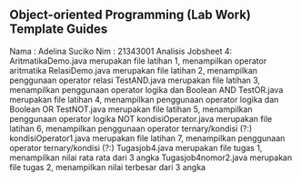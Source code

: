 ## Object-oriented Programming (Lab Work) Template Guides
Nama : Adelina Suciko
Nim : 21343001
Analisis Jobsheet 4:
AritmatikaDemo.java merupakan file latihan 1, menampilkan operator aritmatika
RelasiDemo.java merupakan file latihan 2, menampilkan penggunaan operator relasi
TestAND.java merupakan file latihan 3, menampilkan penggunaan operator logika dan Boolean AND
TestOR.java merupakan file latihan 4, menampilkan penggunaan operator logika dan Boolean OR
TestNOT.java merupakan file latihan 5, menampilkan penggunaan operator logika NOT
kondisiOperator.java merupakan file latihan 6, menampilkan penggunaan operator ternary/kondisi (?:)
kondisiOperator1.java merupakan file latihan 7, menampilkan penggunaan operator  ternary/kondisi (?:)
Tugasjob4.java merupakan file tugas 1, menampilkan nilai rata rata dari 3 angka
Tugasjob4nomor2.java merupakan file tugas 2, menampilkan nilai terbesar dari 3 angka
